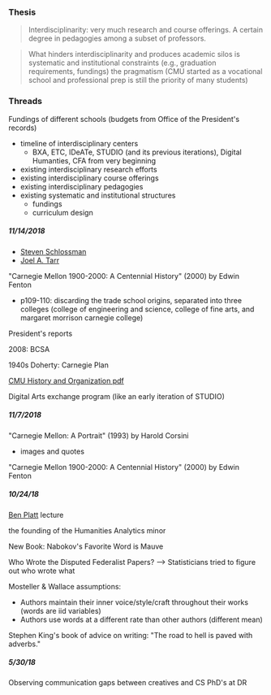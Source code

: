 ### Thesis

> Interdisciplinarity: very much research and course offerings. A certain degree in pedagogies among a subset of professors.

> What hinders interdisciplinarity and produces academic silos is systematic and institutional constraints (e.g., graduation requirements, fundings) the pragmatism (CMU started as a vocational school and professional prep is still the priority of many students)


### Threads
Fundings of different schools (budgets from Office of the President's records)

- timeline of interdisciplinary centers
  - BXA, ETC, IDeATe, STUDIO (and its previous iterations), Digital Humanties, CFA from very beginning
- existing interdisciplinary research efforts
- existing interdisciplinary course offerings
- existing interdisciplinary pedagogies
- existing systematic and institutional structures 
  - fundings
  - curriculum design

##### 11/14/2018

- [Steven Schlossman](https://www.cmu.edu/dietrich/history/people/faculty/schlossman.html)
- [Joel A. Tarr](https://www.cmu.edu/dietrich/history/people/faculty/tarr.html)

"Carnegie Mellon 1900-2000: A Centennial History" (2000) by Edwin Fenton
- p109-110: discarding the trade school origins, separated into three colleges (college of engineering and science, college of fine arts, and margaret morrison carnegie college)

President's reports

2008: BCSA

1940s Doherty: Carnegie Plan

[CMU History and Organization pdf](https://www.cmu.edu/ira/factbook/pdf/facts2016/history-and-organization.pdf)

Digital Arts exchange program (like an early iteration of STUDIO)


##### 11/7/2018
"Carnegie Mellon: A Portrait" (1993) by Harold Corsini
- images and quotes

"Carnegie Mellon 1900-2000: A Centennial History" (2000) by Edwin Fenton


##### 10/24/18

[Ben Platt](https://bblatt.com/) lecture

the founding of the Humanities Analytics minor

New Book: Nabokov's Favorite Word is Mauve

Who Wrote the Disputed Federalist Papers? --> Statisticians tried to figure out who wrote what

Mosteller & Wallace assumptions:
- Authors maintain their inner voice/style/craft throughout their works (words are iid variables)
- Authors use words at a different rate than other authors (different mean)

Stephen King's book of advice on writing: "The road to hell is paved with adverbs."



##### 5/30/18
Observing communication gaps between creatives and CS PhD's at DR